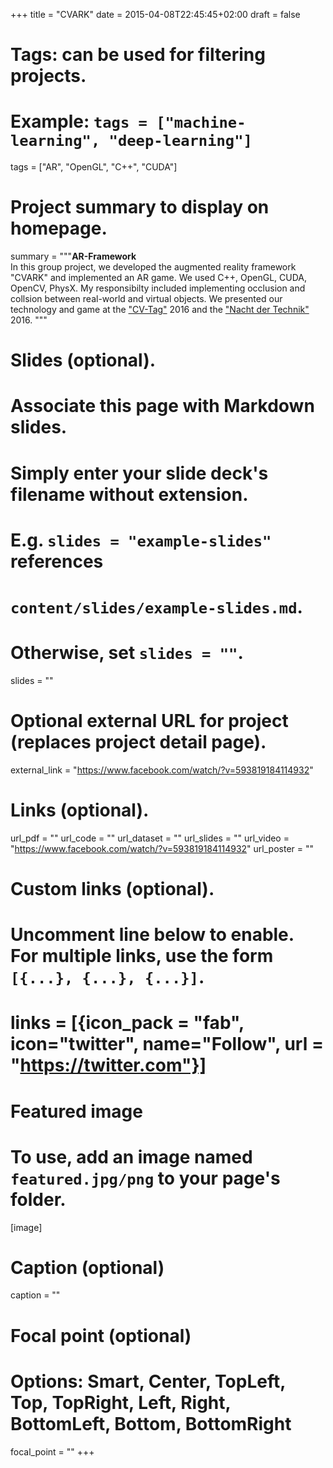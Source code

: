 +++
title = "CVARK"
date = 2015-04-08T22:45:45+02:00
draft = false

# Tags: can be used for filtering projects.
# Example: `tags = ["machine-learning", "deep-learning"]`
tags = ["AR", "OpenGL", "C++", "CUDA"]

# Project summary to display on homepage.
summary = """<b>AR-Framework</b><br>
In this group project, we developed the augmented reality framework "CVARK" and
implemented an AR game. We used C++, OpenGL, CUDA, OpenCV, PhysX.
My responsibilty included implementing occlusion and collsion 
between real-world and virtual objects.
We presented our technology and game at the ["CV-Tag"](https://userpages.uni-koblenz.de/~cvtag/web/) 2016
and the ["Nacht der Technik"](https://hwk-koblenz.de/presse-medien/termine-veranstaltungen/nacht-der-technik/) 2016.
"""

# Slides (optional).
#   Associate this page with Markdown slides.
#   Simply enter your slide deck's filename without extension.
#   E.g. `slides = "example-slides"` references 
#   `content/slides/example-slides.md`.
#   Otherwise, set `slides = ""`.
slides = ""

# Optional external URL for project (replaces project detail page).
external_link = "https://www.facebook.com/watch/?v=593819184114932"

# Links (optional).
url_pdf = ""
url_code = ""
url_dataset = ""
url_slides = ""
url_video = "https://www.facebook.com/watch/?v=593819184114932"
url_poster = ""

# Custom links (optional).
#   Uncomment line below to enable. For multiple links, use the form `[{...}, {...}, {...}]`.
# links = [{icon_pack = "fab", icon="twitter", name="Follow", url = "https://twitter.com"}]

# Featured image
# To use, add an image named `featured.jpg/png` to your page's folder. 
[image]
  # Caption (optional)
  caption = ""

  # Focal point (optional)
  # Options: Smart, Center, TopLeft, Top, TopRight, Left, Right, BottomLeft, Bottom, BottomRight
  focal_point = ""
+++
